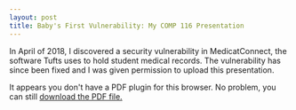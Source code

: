 ```yaml
---
layout: post
title: Baby's First Vulnerability: My COMP 116 Presentation
---
```

In April of 2018, I discovered a security vulnerability in MedicatConnect,
the software Tufts uses to hold student medical records. The vulnerability
has since been fixed and I was given permission to upload this presentation.  

<object data="../vuln.pdf" type="application/pdf" width="720" height="800">
  <p>It appears you don't have a PDF plugin for this browser.
  No problem, you can still <a href="vuln.pdf">download the PDF file.</a>
  </p>
</object>
